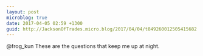```yaml
---
layout: post
microblog: true
date: 2017-04-05 02:59 +1300
guid: http://JacksonOfTrades.micro.blog/2017/04/04/t849260012505415682.html
---
```

@frog_kun These are the questions that keep me up at night.
